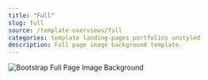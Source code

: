 ```yaml
---
title: "Full"
slug: full
source: /template-overviews/full
categories: template landing-pages portfolios unstyled
description: Full page image background template.
---
```


<img src="http://sbootstrap.startbootstrapc.netdna-cdn.com/assets/img/templates/full.jpg" class="img-responsive" alt="Bootstrap Full Page Image Background">